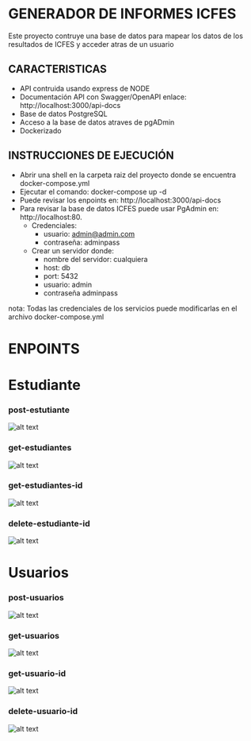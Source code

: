 # GENERADOR DE INFORMES ICFES

Este proyecto contruye una base de datos para mapear los datos de los resultados
de ICFES y acceder atras de un usuario

## CARACTERISTICAS
- API contruida usando express de NODE
- Documentación API con Swagger/OpenAPI
    enlace: http://localhost:3000/api-docs
- Base de datos PostgreSQL
- Acceso a la base de datos atraves de pgADmin
- Dockerizado

## INSTRUCCIONES DE EJECUCIÓN

- Abrir una shell en la carpeta raiz del proyecto donde se encuentra docker-compose.yml
- Ejecutar el comando:
    docker-compose up -d
- Puede revisar los enpoints en: http://localhost:3000/api-docs
- Para revisar la base de datos ICFES puede usar PgAdmin en: http://localhost:80.<br>
    - Credenciales:
        - usuario: admin@admin.com
        - contraseña: adminpass
    - Crear un servidor donde:
        - nombre del servidor: cualquiera
        - host: db
        - port: 5432
        - usuario: admin
        - contraseña adminpass

nota: Todas las credenciales de los servicios puede modificarlas en el archivo docker-compose.yml
    
# ENPOINTS
# Estudiante

### post-estutiante
![alt text](images-docs/post-estudiante.png)

### get-estudiantes

![alt text](images-docs/get-estudinates.png)

### get-estudiantes-id

![alt text](images-docs/get-estudiante-id.png)

### delete-estudiante-id

![alt text](images-docs/delete-estudiante-id.png)

# Usuarios

### post-usuarios
![alt text](images-docs/post-usuario.png)

### get-usuarios

![alt text](images-docs/get-usuarios.png)

### get-usuario-id

![alt text](images-docs/get-usuario-id.png)

### delete-usuario-id

![alt text](images-docs/delete-usuario-id.png)
